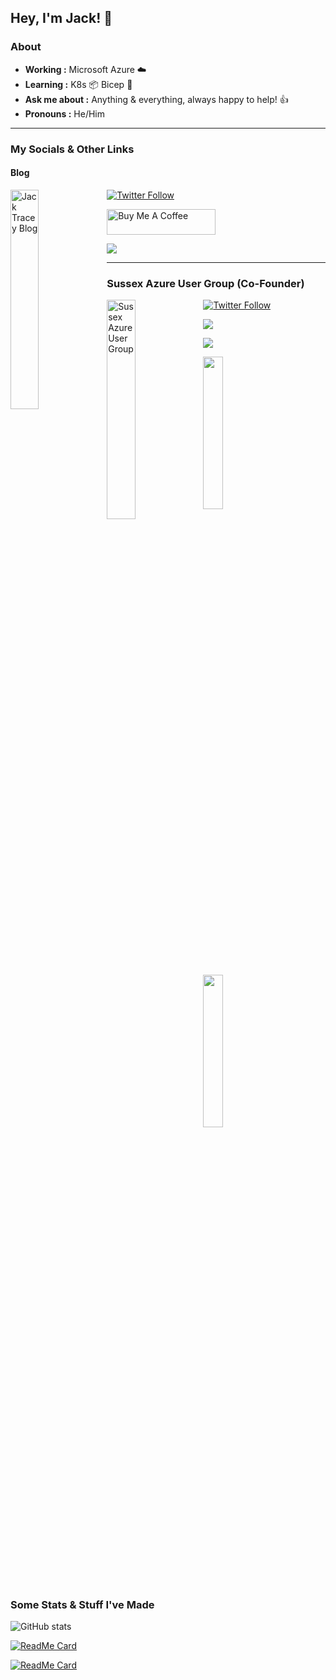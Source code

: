 ## Hey, I'm Jack! 👋

### About

-  **Working :**  Microsoft Azure :cloud:
-  **Learning :** K8s :package: Bicep :muscle:
-  **Ask me about :** Anything & everything, always happy to help! :+1:
-  **Pronouns :** He/Him

---

### My Socials & Other Links

#### Blog

<a href="https://jacktracey.co.uk" target="_blank"><img src="https://jacktracey.co.uk/img/jt_wtag_fc.png" alt="Jack Tracey Blog"  width="30%" align="left"></a>

[![Twitter Follow](https://img.shields.io/twitter/follow/Jack_Ref?style=social)](https://twitter.com/Jack_Ref)

<a href="https://www.buymeacoffee.com/jacktracey" target="_blank"><img src="https://cdn.buymeacoffee.com/buttons/default-orange.png" alt="Buy Me A Coffee" height="41" width="174"></a>

[![](https://img.shields.io/badge/LinkedIn-0077B5?style=for-the-badge&logo=linkedin&logoColor=white)](https://www.linkedin.com/in/jacktracey93/)

---

### Sussex Azure User Group (Co-Founder)

<a href="https://sussexazure.uk/" target="_blank"><img src="https://sussexazure.uk/wp-content/uploads/2019/03/logo_transparent.png" alt="Sussex Azure User Group"  width="30%" align="left"></a>

[![Twitter Follow](https://img.shields.io/twitter/follow/SussexAzure?style=social)](https://twitter.com/SussexAzure)

[![](https://img.shields.io/badge/YouTube-FF0000?style=for-the-badge&logo=youtube&logoColor=white)](https://www.youtube.com/channel/UCyGEwEDM0HlVllRIvfZPDzw)

[![](https://img.shields.io/badge/LinkedIn-0077B5?style=for-the-badge&logo=linkedin&logoColor=white)](https://www.linkedin.com/company/sussex-azure-user-group)

<a href="https://podcasts.apple.com/gb/podcast/sussex-azure-user-group-the-podcast/id1515816118" target="_"><img src="https://podcast.sussexazure.uk/img/apple-podcast-badge.svg" width="25%"></a>

<a href="https://open.spotify.com/show/7e8SsrgRTfSq2wGpdjXhJz" target="_"><img src="https://podcast.sussexazure.uk/img/spotify-podcast-badge.png" width="25%"></a>

### Some Stats & Stuff I've Made

![GitHub stats](https://github-readme-stats.vercel.app/api?username=jtracey93&show_icons=true)

[![ReadMe Card](https://github-readme-stats.vercel.app/api/pin/?username=jtracey93&repo=PublicScripts)](https://github.com/jtracey93/PublicScripts)

[![ReadMe Card](https://github-readme-stats.vercel.app/api/pin/?username=jtracey93&repo=AzureSubscriptionVendingFunction)](https://github.com/jtracey93/AzureSubscriptionVendingFunction)
